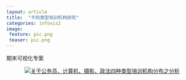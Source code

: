 ```yaml
---
layout: article
title:  "不同类型培训机构研究"
categories: infovis2
image: 
 feature: pic.png
 teaser: pic.png
---
```


 期末可视化专案

<center><div class='tableauPlaceholder' id='viz1516646270491' style='position: relative'><noscript><a href='#'><img alt='关于公务员、计算机、摄影、政法四种类型培训机构分布之分析 ' src='https:&#47;&#47;public.tableau.com&#47;static&#47;images&#47;FM&#47;FM5Y5F9M5&#47;1_rss.png' style='border: none' /></a></noscript><object class='tableauViz'  style='display:none;'><param name='host_url' value='https%3A%2F%2Fpublic.tableau.com%2F' /> <param name='embed_code_version' value='3' /> <param name='path' value='shared&#47;FM5Y5F9M5' /> <param name='toolbar' value='yes' /><param name='static_image' value='https:&#47;&#47;public.tableau.com&#47;static&#47;images&#47;FM&#47;FM5Y5F9M5&#47;1.png' /> <param name='animate_transition' value='yes' /><param name='display_static_image' value='yes' /><param name='display_spinner' value='yes' /><param name='display_overlay' value='yes' /><param name='display_count' value='yes' /><param name='filter' value='publish=yes' /></object></div>                <script type='text/javascript'>                    var divElement = document.getElementById('viz1516646270491');                    var vizElement = divElement.getElementsByTagName('object')[0];                    vizElement.style.width='1016px';vizElement.style.height='991px';                    var scriptElement = document.createElement('script');                    scriptElement.src = 'https://public.tableau.com/javascripts/api/viz_v1.js';                    vizElement.parentNode.insertBefore(scriptElement, vizElement);                </script></center>
